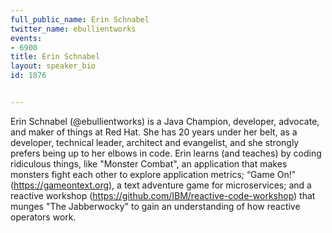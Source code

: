 ---
full_public_name: Erin Schnabel
twitter_name: ebullientworks
events:
- 6900
title: Erin Schnabel
layout: speaker_bio
id: 1876

---
Erin Schnabel (@ebullientworks) is a Java Champion, developer, advocate, and maker of things at Red Hat. She has 20 years under her belt, as a developer, technical leader, architect and evangelist, and she strongly prefers being up to her elbows in code. Erin learns (and teaches) by coding ridiculous things, like "Monster Combat", an application that makes monsters fight each other to explore application metrics; “Game On!” (https://gameontext.org), a text adventure game for microservices; and a reactive workshop (https://github.com/IBM/reactive-code-workshop) that munges "The Jabberwocky" to gain an understanding of how reactive operators work.